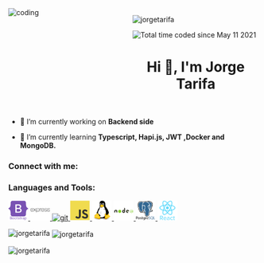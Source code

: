 <img  align="left" alt="coding" width="250" height="180" src="https://res.cloudinary.com/jorge-tarifa/image/upload/v1652776602/stuff/coding-gif_uw6qga.gif"/>


<p align="left"> <img src="https://komarev.com/ghpvc/?username=jorgetarifa&label=Profile%20views&color=0e75b6&style=flat" alt="jorgetarifa" /> </p>
<p><img src="https://wakatime.com/badge/user/761b7293-47b8-4346-9e2e-53e5a125f81c.svg" alt="Total time coded since May 11 2021" /></p>

<h1 align="center">Hi 👋, I'm Jorge Tarifa</h1>


<p align="left"> <a href="https://twitter.com/" target="blank"><img src="https://img.shields.io/twitter/follow/?logo=twitter&style=for-the-badge" alt="" /></a> </p>

- 🔭 I’m currently working on **Backend side**

- 🌱 I’m currently learning **Typescript, Hapi.js, JWT ,Docker and MongoDB.**

<h3 align="left">Connect with me:</h3>
<p align="left">
</p>

<h3 align="left">Languages and Tools:</h3>
<p align="left"> <a href="https://getbootstrap.com" target="_blank" rel="noreferrer"> <img src="https://raw.githubusercontent.com/devicons/devicon/master/icons/bootstrap/bootstrap-plain-wordmark.svg" alt="bootstrap" width="40" height="40"/> </a> <a href="https://expressjs.com" target="_blank" rel="noreferrer"> <img src="https://raw.githubusercontent.com/devicons/devicon/master/icons/express/express-original-wordmark.svg" alt="express" width="40" height="40"/> </a> <a href="https://git-scm.com/" target="_blank" rel="noreferrer"> <img src="https://www.vectorlogo.zone/logos/git-scm/git-scm-icon.svg" alt="git" width="40" height="40"/> </a> <a href="https://developer.mozilla.org/en-US/docs/Web/JavaScript" target="_blank" rel="noreferrer"> <img src="https://raw.githubusercontent.com/devicons/devicon/master/icons/javascript/javascript-original.svg" alt="javascript" width="40" height="40"/> </a> <a href="https://www.linux.org/" target="_blank" rel="noreferrer"> <img src="https://raw.githubusercontent.com/devicons/devicon/master/icons/linux/linux-original.svg" alt="linux" width="40" height="40"/> </a> <a href="https://nodejs.org" target="_blank" rel="noreferrer"> <img src="https://raw.githubusercontent.com/devicons/devicon/master/icons/nodejs/nodejs-original-wordmark.svg" alt="nodejs" width="40" height="40"/> </a> <a href="https://www.postgresql.org" target="_blank" rel="noreferrer"> <img src="https://raw.githubusercontent.com/devicons/devicon/master/icons/postgresql/postgresql-original-wordmark.svg" alt="postgresql" width="40" height="40"/> </a> <a href="https://reactjs.org/" target="_blank" rel="noreferrer"> <img src="https://raw.githubusercontent.com/devicons/devicon/master/icons/react/react-original-wordmark.svg" alt="react" width="40" height="40"/> </a> </p>

<p><img align="left" src="https://github-readme-stats.vercel.app/api/top-langs?username=jorgetarifa&show_icons=true&theme=tokyonight" alt="jorgetarifa" /></p>

<p>&nbsp;<img align="center" src="https://github-readme-stats.vercel.app/api?username=jorgetarifa&show_icons=true&theme=tokyonight" alt="jorgetarifa" /></p>

<p><img align="center" src="https://github-readme-streak-stats.herokuapp.com/?user=jorgetarifa&" alt="jorgetarifa" /></p>
